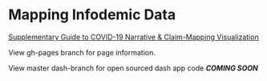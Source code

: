 # Mapping Infodemic Data
[Supplementary Guide to COVID-19 Narrative & Claim-Mapping Visualization](https://iqtlabs.github.io/Infodemic-Mapping/)

View gh-pages branch for page information. 

View master dash-branch for open sourced dash app code ***COMING SOON***
